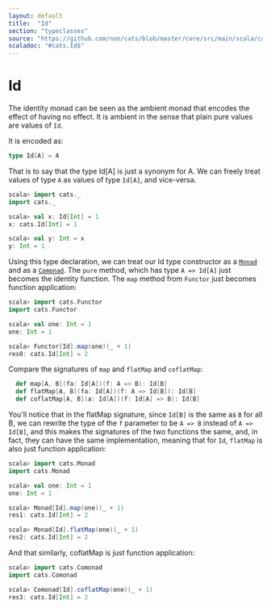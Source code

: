 ```yaml
---
layout: default
title:  "Id"
section: "typeclasses"
source: "https://github.com/non/cats/blob/master/core/src/main/scala/cats/package.scala"
scaladoc: "#cats.Id$"
---
```

# Id

The identity monad can be seen as the ambient monad that encodes the
effect of having no effect. It is ambient in the sense that plain pure
values are values of `Id`.

It is encoded as:

```scala
type Id[A] = A
```

That is to say that the type Id[A] is just a synonym for A.  We can
freely treat values of type `A` as values of type `Id[A]`, and
vice-versa.

```scala
scala> import cats._
import cats._

scala> val x: Id[Int] = 1
x: cats.Id[Int] = 1

scala> val y: Int = x
y: Int = 1
```

Using this type declaration, we can treat our Id type constructor as a
[`Monad`](monad.html) and as a [`Comonad`](comonad.html). The `pure`
method, which has type `A => Id[A]` just becomes the identity
function.  The `map` method from `Functor` just becomes function
application:

```scala
scala> import cats.Functor
import cats.Functor

scala> val one: Int = 1
one: Int = 1

scala> Functor[Id].map(one)(_ + 1)
res0: cats.Id[Int] = 2
```

Compare the signatures of `map` and `flatMap` and `coflatMap`:

```scala
  def map[A, B](fa: Id[A])(f: A => B): Id[B]
  def flatMap[A, B](fa: Id[A])(f: A => Id[B]): Id[B]
  def coflatMap[A, B](a: Id[A])(f: Id[A] => B): Id[B]
```

You'll notice that in the flatMap signature, since `Id[B]` is the same
as `B` for all B, we can rewrite the type of the `f` parameter to be
`A => B` instead of `A => Id[B]`, and this makes the signatures of the
two functions the same, and, in fact, they can have the same
implementation, meaning that for `Id`, `flatMap` is also just function
application:

```scala
scala> import cats.Monad
import cats.Monad

scala> val one: Int = 1
one: Int = 1

scala> Monad[Id].map(one)(_ + 1)
res1: cats.Id[Int] = 2

scala> Monad[Id].flatMap(one)(_ + 1)
res2: cats.Id[Int] = 2
```

And that similarly, coflatMap is just function application:

```scala
scala> import cats.Comonad
import cats.Comonad

scala> Comonad[Id].coflatMap(one)(_ + 1)
res3: cats.Id[Int] = 2
```
